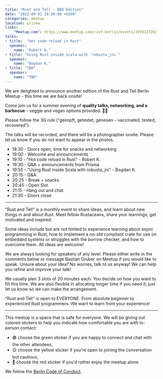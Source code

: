 ```yaml
---
title: "Rust and Tell - BBQ Edition"
date: "2022-09-01 18:30:00 +0200"
categories: meetup
location: prisma
links:
    "Meetup.com": https://www.meetup.com/rust-berlin/events/287813728/
talks:
- title:  "Hot code reload in Rust"
  speaker:
    name: "Robert K."
- title: "Using Rust inside Scala with `robusta_jni`"
  speaker:
    name: "Bogdan K."
- title: "TBD"
  speaker:
    name: "TBD"
---
```


We are delighted to announce another edition of the Rust and Tell Berlin Meetup - this time we are back onsite!

Come join us for a summer evening of **quality talks, networking, and a barbecue** - veggie and vegan options provided. 🍹🌭

Please follow the 3G rule (“geimpft, getestet, genesen – vaccinated, tested, recovered”).

The talks will be recorded, and there will be a photographer onsite. Please let us know if you do not want to appear in the photos.

* 18:30 - Doors open, time for snacks and networking
* 19:00 - Welcome and announcements
* 19:10 - "Hot code reload in Rust" - Robert K.
* 19:30 - Q&A + announcements from Prisma
* 19:55 - "Using Rust inside Scala with robusta_jni" - Bogdan K.
* 20:15 - Q&A
* 20:25 - Break + snacks
* 20:45 - Open Slot
* 21:15 - Hang out and chat
* 21:30 - Doors close

---

“Rust and Tell“ is a monthly event to share ideas, and learn about new things in and about Rust. Meet fellow Rustaceans, share your learnings, get motivated and inspired.

Some ideas include but are not limited to experience learning about async programming in Rust, how to implement a no-std compliant crate for use on embedded systems or struggles with the borrow checker, and how to overcome them. All ideas are welcome!

We are always looking for speakers of any level. Please either write in the comments below or message Bastian Gruber on Meetup if you would like to speak. Unsure about your idea? No worries, talk to us anyway! We can help you refine and improve your talk!

We usually plan 3 slots of 20 minutes each. You decide on how you want to fill this time. We are also flexible in allocating longer time if you need it; just let us know so we can make the arrangement.

“Rust and Tell“ is open to EVERYONE. From absolute beginner to experienced Rust programmers. We want to learn from your experience!

---

This meetup is a space that is safe for everyone. We will be giving out colored stickers to help you indicate how comfortable you are with in-person contact:

* 🟢 choose the green sticker if you are happy to connect and chat with the other attendees,
* 🟡 choose the yellow sticker if you're open to joining the conversation but cautious,
* 🔴 choose the red sticker if you'd rather enjoy the meetup alone.

We follow the [Berlin Code of Conduct](https://berlincodeofconduct.org/).
